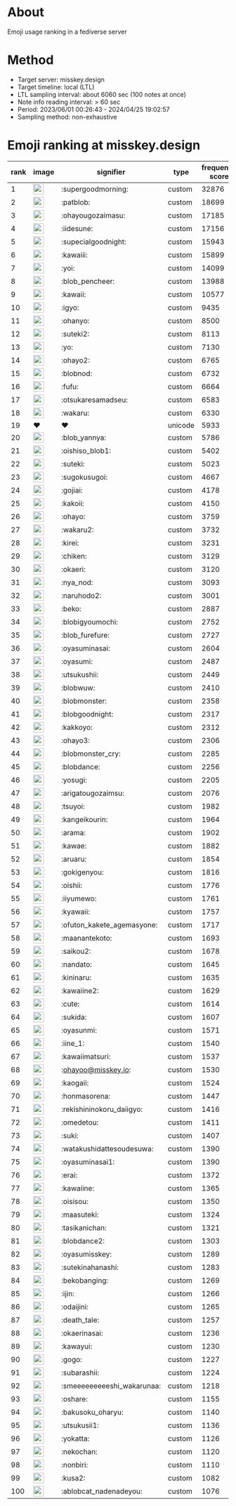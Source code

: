 # About
Emoji usage ranking in a fediverse server

# Method
- Target server: misskey.design
- Target timeline: local (LTL)
- LTL sampling interval: about 6060 sec (100 notes at once)
- Note info reading interval: > 60 sec
- Period: 2023/06/01 00:26:43 - 2024/04/25 19:02:57 
- Sampling method: non-exhaustive

# Emoji ranking at misskey.design

|rank|image|signifier|type|frequency score|
|----|----|----|----|----|
|1|<img height="24" src="https://misskey.design/emoji/supergoodmorning.webp">|:supergoodmorning:|custom|32876|
|2|<img height="24" src="https://misskey.design/emoji/patblob.webp">|:patblob:|custom|18699|
|3|<img height="24" src="https://misskey.design/emoji/ohayougozaimasu.webp">|:ohayougozaimasu:|custom|17185|
|4|<img height="24" src="https://misskey.design/emoji/iidesune.webp">|:iidesune:|custom|17156|
|5|<img height="24" src="https://misskey.design/emoji/supecialgoodnight.webp">|:supecialgoodnight:|custom|15943|
|6|<img height="24" src="https://misskey.design/emoji/kawaiii.webp">|:kawaiii:|custom|15899|
|7|<img height="24" src="https://misskey.design/emoji/yoi.webp">|:yoi:|custom|14099|
|8|<img height="24" src="https://misskey.design/emoji/blob_pencheer.webp">|:blob_pencheer:|custom|13988|
|9|<img height="24" src="https://misskey.design/emoji/kawaii.webp">|:kawaii:|custom|10577|
|10|<img height="24" src="https://misskey.design/emoji/igyo.webp">|:igyo:|custom|9435|
|11|<img height="24" src="https://misskey.design/emoji/ohanyo.webp">|:ohanyo:|custom|8500|
|12|<img height="24" src="https://misskey.design/emoji/suteki2.webp">|:suteki2:|custom|8113|
|13|<img height="24" src="https://misskey.design/emoji/yo.webp">|:yo:|custom|7130|
|14|<img height="24" src="https://misskey.design/emoji/ohayo2.webp">|:ohayo2:|custom|6765|
|15|<img height="24" src="https://misskey.design/emoji/blobnod.webp">|:blobnod:|custom|6732|
|16|<img height="24" src="https://misskey.design/emoji/fufu.webp">|:fufu:|custom|6664|
|17|<img height="24" src="https://misskey.design/emoji/otsukaresamadseu.webp">|:otsukaresamadseu:|custom|6583|
|18|<img height="24" src="https://misskey.design/emoji/wakaru.webp">|:wakaru:|custom|6330|
|19|❤|❤|unicode|5933|
|20|<img height="24" src="https://misskey.design/emoji/blob_yannya.webp">|:blob_yannya:|custom|5786|
|21|<img height="24" src="https://misskey.design/emoji/oishiso_blob1.webp">|:oishiso_blob1:|custom|5402|
|22|<img height="24" src="https://misskey.design/emoji/suteki.webp">|:suteki:|custom|5023|
|23|<img height="24" src="https://misskey.design/emoji/sugokusugoi.webp">|:sugokusugoi:|custom|4667|
|24|<img height="24" src="https://misskey.design/emoji/gojiai.webp">|:gojiai:|custom|4178|
|25|<img height="24" src="https://misskey.design/emoji/kakoii.webp">|:kakoii:|custom|4150|
|26|<img height="24" src="https://misskey.design/emoji/ohayo.webp">|:ohayo:|custom|3759|
|27|<img height="24" src="https://misskey.design/emoji/wakaru2.webp">|:wakaru2:|custom|3732|
|28|<img height="24" src="https://misskey.design/emoji/kirei.webp">|:kirei:|custom|3231|
|29|<img height="24" src="https://misskey.design/emoji/chiken.webp">|:chiken:|custom|3129|
|30|<img height="24" src="https://misskey.design/emoji/okaeri.webp">|:okaeri:|custom|3120|
|31|<img height="24" src="https://misskey.design/emoji/nya_nod.webp">|:nya_nod:|custom|3093|
|32|<img height="24" src="https://misskey.design/emoji/naruhodo2.webp">|:naruhodo2:|custom|3001|
|33|<img height="24" src="https://misskey.design/emoji/beko.webp">|:beko:|custom|2887|
|34|<img height="24" src="https://misskey.design/emoji/blobigyoumochi.webp">|:blobigyoumochi:|custom|2752|
|35|<img height="24" src="https://misskey.design/emoji/blob_furefure.webp">|:blob_furefure:|custom|2727|
|36|<img height="24" src="https://misskey.design/emoji/oyasuminasai.webp">|:oyasuminasai:|custom|2604|
|37|<img height="24" src="https://misskey.design/emoji/oyasumi.webp">|:oyasumi:|custom|2487|
|38|<img height="24" src="https://misskey.design/emoji/utsukushii.webp">|:utsukushii:|custom|2449|
|39|<img height="24" src="https://misskey.design/emoji/blobwuw.webp">|:blobwuw:|custom|2410|
|40|<img height="24" src="https://misskey.design/emoji/blobmonster.webp">|:blobmonster:|custom|2358|
|41|<img height="24" src="https://misskey.design/emoji/blobgoodnight.webp">|:blobgoodnight:|custom|2317|
|42|<img height="24" src="https://misskey.design/emoji/kakkoyo.webp">|:kakkoyo:|custom|2312|
|43|<img height="24" src="https://misskey.design/emoji/ohayo3.webp">|:ohayo3:|custom|2306|
|44|<img height="24" src="https://misskey.design/emoji/blobmonster_cry.webp">|:blobmonster_cry:|custom|2285|
|45|<img height="24" src="https://misskey.design/emoji/blobdance.webp">|:blobdance:|custom|2256|
|46|<img height="24" src="https://misskey.design/emoji/yosugi.webp">|:yosugi:|custom|2205|
|47|<img height="24" src="https://misskey.design/emoji/arigatougozaimsu.webp">|:arigatougozaimsu:|custom|2076|
|48|<img height="24" src="https://misskey.design/emoji/tsuyoi.webp">|:tsuyoi:|custom|1982|
|49|<img height="24" src="https://misskey.design/emoji/kangeikourin.webp">|:kangeikourin:|custom|1964|
|50|<img height="24" src="https://misskey.design/emoji/arama.webp">|:arama:|custom|1902|
|51|<img height="24" src="https://misskey.design/emoji/kawae.webp">|:kawae:|custom|1882|
|52|<img height="24" src="https://misskey.design/emoji/aruaru.webp">|:aruaru:|custom|1854|
|53|<img height="24" src="https://misskey.design/emoji/gokigenyou.webp">|:gokigenyou:|custom|1816|
|54|<img height="24" src="https://misskey.design/emoji/oishii.webp">|:oishii:|custom|1776|
|55|<img height="24" src="https://misskey.design/emoji/iiyumewo.webp">|:iiyumewo:|custom|1761|
|56|<img height="24" src="https://misskey.design/emoji/kyawaii.webp">|:kyawaii:|custom|1757|
|57|<img height="24" src="https://misskey.design/emoji/ofuton_kakete_agemasyone.webp">|:ofuton_kakete_agemasyone:|custom|1717|
|58|<img height="24" src="https://misskey.design/emoji/maanantekoto.webp">|:maanantekoto:|custom|1693|
|59|<img height="24" src="https://misskey.design/emoji/saikou2.webp">|:saikou2:|custom|1678|
|60|<img height="24" src="https://misskey.design/emoji/nandato.webp">|:nandato:|custom|1645|
|61|<img height="24" src="https://misskey.design/emoji/kininaru.webp">|:kininaru:|custom|1635|
|62|<img height="24" src="https://misskey.design/emoji/kawaiine2.webp">|:kawaiine2:|custom|1629|
|63|<img height="24" src="https://misskey.design/emoji/cute.webp">|:cute:|custom|1614|
|64|<img height="24" src="https://misskey.design/emoji/sukida.webp">|:sukida:|custom|1607|
|65|<img height="24" src="https://misskey.design/emoji/oyasunmi.webp">|:oyasunmi:|custom|1571|
|66|<img height="24" src="https://misskey.design/emoji/iine_1.webp">|:iine_1:|custom|1540|
|67|<img height="24" src="https://misskey.design/emoji/kawaiimatsuri.webp">|:kawaiimatsuri:|custom|1537|
|68|<img height="24" src="https://misskey.design/emoji/ohayoo.webp">|:ohayoo@misskey.io:|custom|1530|
|69|<img height="24" src="https://misskey.design/emoji/kaogaii.webp">|:kaogaii:|custom|1524|
|70|<img height="24" src="https://misskey.design/emoji/honmasorena.webp">|:honmasorena:|custom|1447|
|71|<img height="24" src="https://misskey.design/emoji/rekishininokoru_daiigyo.webp">|:rekishininokoru_daiigyo:|custom|1416|
|72|<img height="24" src="https://misskey.design/emoji/omedetou.webp">|:omedetou:|custom|1411|
|73|<img height="24" src="https://misskey.design/emoji/suki.webp">|:suki:|custom|1407|
|74|<img height="24" src="https://misskey.design/emoji/watakushidattesoudesuwa.webp">|:watakushidattesoudesuwa:|custom|1390|
|75|<img height="24" src="https://misskey.design/emoji/oyasuminasai1.webp">|:oyasuminasai1:|custom|1390|
|76|<img height="24" src="https://misskey.design/emoji/erai.webp">|:erai:|custom|1372|
|77|<img height="24" src="https://misskey.design/emoji/kawaiine.webp">|:kawaiine:|custom|1365|
|78|<img height="24" src="https://misskey.design/emoji/oisisou.webp">|:oisisou:|custom|1350|
|79|<img height="24" src="https://misskey.design/emoji/maasuteki.webp">|:maasuteki:|custom|1324|
|80|<img height="24" src="https://misskey.design/emoji/tasikanichan.webp">|:tasikanichan:|custom|1321|
|81|<img height="24" src="https://misskey.design/emoji/blobdance2.webp">|:blobdance2:|custom|1303|
|82|<img height="24" src="https://misskey.design/emoji/oyasumisskey.webp">|:oyasumisskey:|custom|1289|
|83|<img height="24" src="https://misskey.design/emoji/sutekinahanashi.webp">|:sutekinahanashi:|custom|1283|
|84|<img height="24" src="https://misskey.design/emoji/bekobanging.webp">|:bekobanging:|custom|1269|
|85|<img height="24" src="https://misskey.design/emoji/ijin.webp">|:ijin:|custom|1266|
|86|<img height="24" src="https://misskey.design/emoji/odaijini.webp">|:odaijini:|custom|1265|
|87|<img height="24" src="https://misskey.design/emoji/death_tale.webp">|:death_tale:|custom|1257|
|88|<img height="24" src="https://misskey.design/emoji/okaerinasai.webp">|:okaerinasai:|custom|1236|
|89|<img height="24" src="https://misskey.design/emoji/kawayui.webp">|:kawayui:|custom|1230|
|90|<img height="24" src="https://misskey.design/emoji/gogo.webp">|:gogo:|custom|1227|
|91|<img height="24" src="https://misskey.design/emoji/subarashii.webp">|:subarashii:|custom|1224|
|92|<img height="24" src="https://misskey.design/emoji/smeeeeeeeeeshi_wakarunaa.webp">|:smeeeeeeeeeshi_wakarunaa:|custom|1218|
|93|<img height="24" src="https://misskey.design/emoji/oshare.webp">|:oshare:|custom|1155|
|94|<img height="24" src="https://misskey.design/emoji/bakusoku_oharyu.webp">|:bakusoku_oharyu:|custom|1140|
|95|<img height="24" src="https://misskey.design/emoji/utsukusii1.webp">|:utsukusii1:|custom|1136|
|96|<img height="24" src="https://misskey.design/emoji/yokatta.webp">|:yokatta:|custom|1126|
|97|<img height="24" src="https://misskey.design/emoji/nekochan.webp">|:nekochan:|custom|1120|
|98|<img height="24" src="https://misskey.design/emoji/nonbiri.webp">|:nonbiri:|custom|1110|
|99|<img height="24" src="https://misskey.design/emoji/kusa2.webp">|:kusa2:|custom|1082|
|100|<img height="24" src="https://misskey.design/emoji/ablobcat_nadenadeyou.webp">|:ablobcat_nadenadeyou:|custom|1076|
